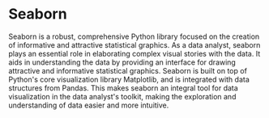 # Seaborn 

Seaborn is a robust, comprehensive Python library focused on the creation of informative and attractive statistical graphics. As a data analyst, seaborn plays an essential role in elaborating complex visual stories with the data. It aids in understanding the data by providing an interface for drawing attractive and informative statistical graphics. Seaborn is built on top of Python's core visualization library Matplotlib, and is integrated with data structures from Pandas. This makes seaborn an integral tool for data visualization in the data analyst's toolkit, making the exploration and understanding of data easier and more intuitive.